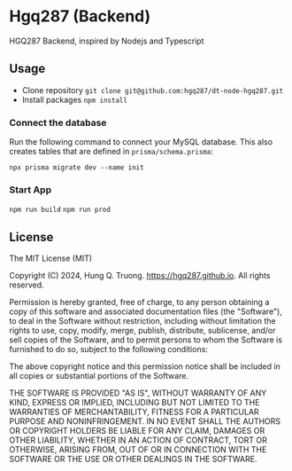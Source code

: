 # Hgq287 (Backend)
HGQ287 Backend, inspired by Nodejs and Typescript

## Usage
- Clone repository `git clone git@github.com:hgq287/dt-node-hgq287.git`
- Install packages `npm install`

### Connect the database
Run the following command to connect your MySQL database. This also creates tables that are defined in `prisma/schema.prisma`:

    npx prisma migrate dev --name init

### Start App
`npm run build`
`npm run prod`


## License
The MIT License (MIT)

Copyright (C) 2024, Hung Q. Truong. https://hgq287.github.io. All rights reserved.

Permission is hereby granted, free of charge, to any person obtaining a copy of this software and associated documentation files (the "Software"), to deal in the Software without restriction, including without limitation the rights to use, copy, modify, merge, publish, distribute, sublicense, and/or sell copies of the Software, and to permit persons to whom the Software is furnished to do so, subject to the following conditions:

The above copyright notice and this permission notice shall be included in all copies or substantial portions of the Software.

THE SOFTWARE IS PROVIDED "AS IS", WITHOUT WARRANTY OF ANY KIND, EXPRESS OR IMPLIED, INCLUDING BUT NOT LIMITED TO THE WARRANTIES OF MERCHANTABILITY, FITNESS FOR A PARTICULAR PURPOSE AND NONINFRINGEMENT. IN NO EVENT SHALL THE AUTHORS OR COPYRIGHT HOLDERS BE LIABLE FOR ANY CLAIM, DAMAGES OR OTHER LIABILITY, WHETHER IN AN ACTION OF CONTRACT, TORT OR OTHERWISE, ARISING FROM, OUT OF OR IN CONNECTION WITH THE SOFTWARE OR THE USE OR OTHER DEALINGS IN THE SOFTWARE.